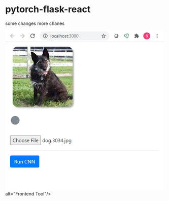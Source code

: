 # pytorch-flask-react

some changes
more chanes

<img src = "FrontEndTool.png"> alt="Frontend Tool"/>
